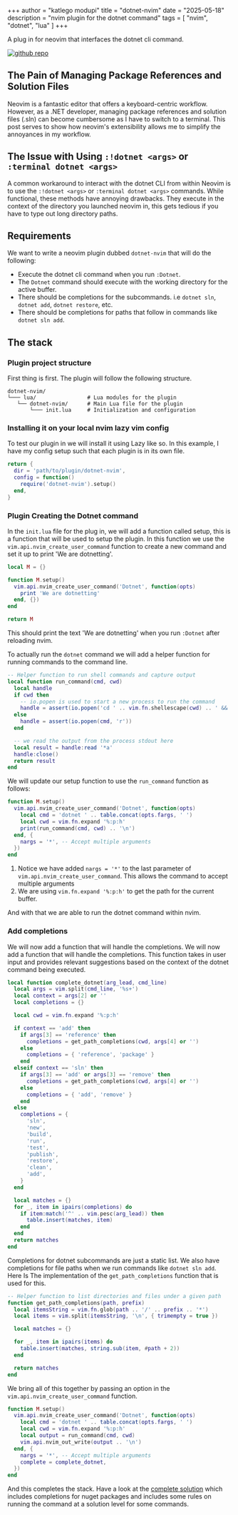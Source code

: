 +++
author = "katlego modupi"
title = "dotnet-nvim"
date = "2025-05-18"
description = "nvim plugin for the dotnet command"
tags = [
    "nvim", "dotnet", "lua"
]
+++

A plug in for neovim that interfaces the dotnet cli command.

[![github repo](https://img.shields.io/badge/dotnet_nvim-gray?logo=github)](https://github.com/kat-lego/dotnet-nvim)
<!--more-->

## The Pain of Managing Package References and Solution Files
Neovim is a fantastic editor that offers a keyboard-centric workflow. However, as a .NET developer, managing package references and solution files (.sln) can become cumbersome as I have to switch to a terminal. This post serves to show how neovim's extensibility allows me to simplify the annoyances in my workflow.

## The Issue with Using `:!dotnet <args>` or `:terminal dotnet <args>`
A common workaround to interact with the dotnet CLI from within Neovim is to use the `:!dotnet <args>` or `:terminal dotnet <args>` commands. While functional, these methods have annoying drawbacks. They execute in the context of the directory you launched neovim in, this gets tedious if you have to type out long directory paths.

## Requirements
We want to write a neovim plugin dubbed `dotnet-nvim` that will do the following:
* Execute the dotnet cli command when you run `:Dotnet`.
* The `Dotnet` command should execute with the working directory for the active buffer.
* There should be completions for the subcommands. i.e `dotnet sln`, `dotnet add`, `dotnet restore`,
  etc.
* There should be completions for paths that follow in commands like `dotnet sln add`.

## The stack

### Plugin project structure
First thing is first. The plugin will follow the following structure.

```
dotnet-nvim/
└─── lua/                # Lua modules for the plugin
   └── dotnet-nvim/      # Main Lua file for the plugin
       └─── init.lua     # Initialization and configuration
```

### Installing it on your local nvim lazy vim config
To test our plugin in we will install it using Lazy like so. In this example, I have my config setup
such that each plugin is in its own file.

```lua
return {
  dir = 'path/to/plugin/dotnet-nvim',
  config = function()
    require('dotnet-nvim').setup()
  end,
}
```

### Plugin Creating the Dotnet command
In the `init.lua` file for the plug in, we will add a function called setup, this is a function that 
will be used to setup the plugin. In this function we use the `vim.api.nvim_create_user_command`
function to create a new command and set it up to print 'We are dotnetting'.

```lua
local M = {}

function M.setup()
  vim.api.nvim_create_user_command('Dotnet', function(opts)
    print 'We are dotnetting'
  end, {})
end

return M
```

This should print the text 'We are dotnetting' when you run `:Dotnet` after reloading nvim.

To actually run the `dotnet` command we will add a helper function for running commands to the command
line.
```lua
-- Helper function to run shell commands and capture output
local function run_command(cmd, cwd)
  local handle
  if cwd then
    -- io.popen is used to start a new process to run the command
    handle = assert(io.popen('cd ' .. vim.fn.shellescape(cwd) .. ' && ' .. cmd, 'r'))
  else
    handle = assert(io.popen(cmd, 'r'))
  end

  -- we read the output from the process stdout here
  local result = handle:read '*a'
  handle:close()
  return result
end
```

We will update our setup function to use the `run_command` function as follows:
```lua
function M.setup()
  vim.api.nvim_create_user_command('Dotnet', function(opts)
    local cmd = 'dotnet ' .. table.concat(opts.fargs, ' ')
    local cwd = vim.fn.expand '%:p:h'
    print(run_command(cmd, cwd) .. '\n')
  end, {
    nargs = '*', -- Accept multiple arguments
  })
end
```
  
  1. Notice we have added `nargs = '*'` to the last parameter of `vim.api.nvim_create_user_command`.
  This allows the command to accept multiple arguments
  2. We are using `vim.fn.expand '%:p:h'` to get the path for the current buffer.

And with that we are able to run the dotnet command within nvim.

### Add completions
We will now add a function that will handle the completions. We will now add a function that will
handle the completions. This function takes in user input and provides relevant suggestions based on
the context of the dotnet command being executed.

```lua
local function complete_dotnet(arg_lead, cmd_line)
  local args = vim.split(cmd_line, '%s+')
  local context = args[2] or ''
  local completions = {}

  local cwd = vim.fn.expand '%:p:h'

  if context == 'add' then
    if args[3] == 'reference' then
      completions = get_path_completions(cwd, args[4] or '')
    else
      completions = { 'reference', 'package' }
    end
  elseif context == 'sln' then
    if args[3] == 'add' or args[3] == 'remove' then
      completions = get_path_completions(cwd, args[4] or '')
    else
      completions = { 'add', 'remove' }
    end
  else
    completions = {
      'sln',
      'new',
      'build',
      'run',
      'test',
      'publish',
      'restore',
      'clean',
      'add',
    }
  end

  local matches = {}
  for _, item in ipairs(completions) do
    if item:match('^' .. vim.pesc(arg_lead)) then
      table.insert(matches, item)
    end
  end
  return matches
end
```

Completions for dotnet subcommands are just a static list. We also have completions for file paths
when we run commands like `dotnet sln add`. Here Is The implementation of the `get_path_completions`
function that is used for this.

```lua
-- Helper function to list directories and files under a given path
function get_path_completions(path, prefix)
  local itemsString = vim.fn.glob(path .. '/' .. prefix .. '*')
  local items = vim.split(itemsString, '\n', { trimempty = true })

  local matches = {}

  for _, item in ipairs(items) do
    table.insert(matches, string.sub(item, #path + 2))
  end

  return matches
end

```

We bring all of this together by passing an option in the `vim.api.nvim_create_user_command`
function.
```lua
function M.setup()
  vim.api.nvim_create_user_command('Dotnet', function(opts)
    local cmd = 'dotnet ' .. table.concat(opts.fargs, ' ')
    local cwd = vim.fn.expand '%:p:h'
    local output = run_command(cmd, cwd)
    vim.api.nvim_out_write(output .. '\n')
  end, {
    nargs = '*', -- Accept multiple arguments
    complete = complete_dotnet,
  })
end
```

And this completes the stack. Have a look at the [complete solution](https://github.com/kat-lego/dotnet-nvim) which includes completions for nuget packages and includes some rules on running the command at a solution level for some commands.
